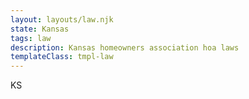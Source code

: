 ```yaml
---
layout: layouts/law.njk
state: Kansas
tags: law
description: Kansas homeowners association hoa laws
templateClass: tmpl-law
---
```


KS